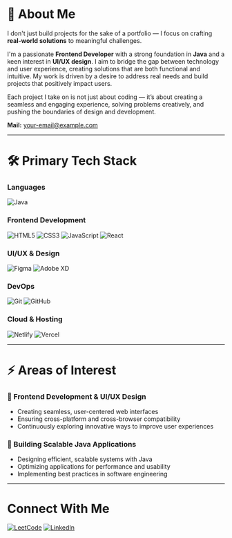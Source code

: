 # 👋 About Me

I don't just build projects for the sake of a portfolio — I focus on crafting **real-world solutions** to meaningful challenges.

I'm a passionate **Frontend Developer** with a strong foundation in **Java** and a keen interest in **UI/UX design**. I aim to bridge the gap between technology and user experience, creating solutions that are both functional and intuitive. My work is driven by a desire to address real needs and build projects that positively impact users.

Each project I take on is not just about coding — it’s about creating a seamless and engaging experience, solving problems creatively, and pushing the boundaries of design and development.

**Mail:** [your-email@example.com](mailto:your-email@example.com)

---

# 🛠 Primary Tech Stack

### Languages
![Java](https://img.shields.io/badge/Java-007396?style=for-the-badge&logo=java&logoColor=white)

### Frontend Development
![HTML5](https://img.shields.io/badge/HTML5-E34F26?style=for-the-badge&logo=html5&logoColor=white)
![CSS3](https://img.shields.io/badge/CSS3-1572B6?style=for-the-badge&logo=css3&logoColor=white)
![JavaScript](https://img.shields.io/badge/JavaScript-F7DF1E?style=for-the-badge&logo=javascript&logoColor=black)
![React](https://img.shields.io/badge/React-61DAFB?style=for-the-badge&logo=react&logoColor=black)

### UI/UX & Design
![Figma](https://img.shields.io/badge/Figma-F24E1E?style=for-the-badge&logo=figma&logoColor=white)
![Adobe XD](https://img.shields.io/badge/Adobe_XD-FF61F6?style=for-the-badge&logo=adobe-xd&logoColor=white)

### DevOps
![Git](https://img.shields.io/badge/Git-F05032?style=for-the-badge&logo=git&logoColor=white)
![GitHub](https://img.shields.io/badge/GitHub-181717?style=for-the-badge&logo=github&logoColor=white)

### Cloud & Hosting
![Netlify](https://img.shields.io/badge/Netlify-00C7B7?style=for-the-badge&logo=netlify&logoColor=white)
![Vercel](https://img.shields.io/badge/Vercel-000000?style=for-the-badge&logo=vercel&logoColor=white)

---

# ⚡ Areas of Interest

### 🌟 Frontend Development & UI/UX Design
- Creating seamless, user-centered web interfaces
- Ensuring cross-platform and cross-browser compatibility
- Continuously exploring innovative ways to improve user experiences

### 🌟 Building Scalable Java Applications
- Designing efficient, scalable systems with Java
- Optimizing applications for performance and usability
- Implementing best practices in software engineering

---

# Connect With Me

[![LeetCode](https://img.shields.io/badge/LeetCode-FFA116?style=for-the-badge&logo=LeetCode&logoColor=black)](https://leetcode.com/u/8cfCtIvCSs/)
[![LinkedIn](https://img.shields.io/badge/LinkedIn-0A66C2?style=for-the-badge&logo=linkedin&logoColor=white)](https://www.linkedin.com/in/tejaswini-jangumalli-118779267/)
